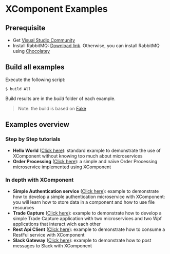 # XComponent Examples

## Prerequisite

* Get [Visual Studio Community](https://www.visualstudio.com/en-us/products/visual-studio-community-vs.aspx)
* Install RabbitMQ: [Download link](http://www.rabbitmq.com/download.html). Otherwise, you can install RabbitMQ using [Chocolatey](https://chocolatey.org/packages/rabbitmq)

## Build all examples

Execute the following script:
```
$ build All
```
Build results are in the *build* folder of each example.

> Note: the build is based on [Fake](http://fsharp.github.io/FAKE/)

## Examples overview

### Step by Step tutorials
* **Hello World** ([Click here](xcomponent.helloworld)): 
standard example to demonstrate the use of XComponent without knowing too much about microservices
* **Order Processing** ([Click here](xcomponent.orderprocessing)): 
a simple and naïve Order Processing microservice implemented using XComponent

### In depth with XComponent

* **Simple Authentication service** ([Click here](xcomponent.authentication)): 
example to demonstrate how to develop a simple authentication microservice with XComponent: you will learn how to store data in a component and how to use file resources
* **Trade Capture** ([Click here](xcomponent.tradecapture)): 
example to demonstrate how to develop a simple Trade Capture application with two microservices and two Wpf applications that interact wich each other
* **Rest Api Client** ([Click here](xcomponent.restapiclient)): 
example to demonstrate how to consume a RestFul service with XComponent
* **Slack Gateway** ([Click here](xcomponent.slack)): 
example to demonstrate how to post messages to Slack with XComponent
